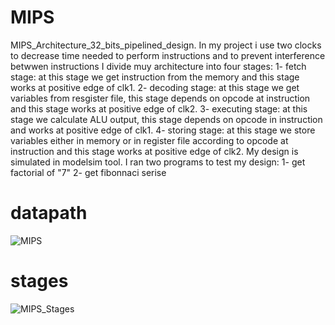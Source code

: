 # MIPS
MIPS_Architecture_32_bits_pipelined_design.
In my project i use two clocks to decrease time needed to perform instructions and to prevent interference betwwen instructions
I divide muy architecture into four stages:
1- fetch stage: at this stage we get instruction from the memory and this stage works at positive edge of clk1.
2- decoding stage: at this stage we get variables from resgister file, this stage depends on opcode at instruction and this stage works at positive edge of clk2.
3- executing stage: at this stage we calculate ALU output, this stage depends on opcode in instruction and works at positive edge of clk1.
4- storing stage: at this stage we store variables either in memory or in register file according to opcode at instruction and this stage works at positive edge of clk2. 
My design is simulated in modelsim tool.
I ran two programs to test my design:
1- get factorial of "7" 
2- get fibonnaci serise

# datapath


![MIPS](https://user-images.githubusercontent.com/84816935/189123471-a72572c6-3016-4ed2-8510-4da7518b54c1.png)

# stages


![MIPS_Stages](https://user-images.githubusercontent.com/84816935/189123812-bbfd71cf-ae39-410d-8a2e-d33c296e5534.png)
